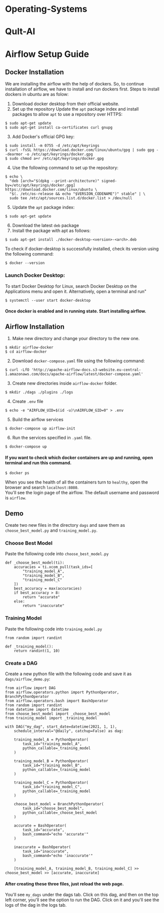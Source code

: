 # Operating-Systems




# Qult-AI

# Airflow Setup Guide

## Docker Installation
We are installing the airflow with the help of dockers. So, to continue installation of airflow, we have to install and run dockers first. Steps to install dockers in ubuntu are as folow:

1. Download docker desktop from their official website.
2. Set up the repository
Update the `apt` package index and install packages to allow `apt` to use a repository over HTTPS:
```
$ sudo apt-get update
$ sudo apt-get install ca-certificates curl gnupg
```
3. Add Docker's official GPG key:
```
$ sudo install -m 0755 -d /etc/apt/keyrings
$ curl -fsSL https://download.docker.com/linux/ubuntu/gpg | sudo gpg --dearmor -o /etc/apt/keyrings/docker.gpg
$ sudo chmod a+r /etc/apt/keyrings/docker.gpg
```
4. Use the following command to set up the repository:
```
$ echo \
  "deb [arch="$(dpkg --print-architecture)" signed-by=/etc/apt/keyrings/docker.gpg] https://download.docker.com/linux/ubuntu \
  "$(. /etc/os-release && echo "$VERSION_CODENAME")" stable" | \
  sudo tee /etc/apt/sources.list.d/docker.list > /dev/null
```
5. Update the `apt` package index:
```
$ sudo apt-get update
```
6. Download the latest `deb` package
7. Install the package with apt as follows:
```
$ sudo apt-get install ./docker-desktop-<version>-<arch>.deb
```

To check if docker-desktop is successfully installed, check its version using the following command:
```
$ docker --version
```
### Launch Docker Desktop:
To start Docker Desktop for Linux, search Docker Desktop on the Applications menu and open it. Alternatively, open a terminal and run"
```
$ systemctl --user start docker-desktop
```

#### Once docker is enabled and in running state. Start installing airflow.


## Airflow Installation
1. Make new directory and change your directory to the new one.
```
$ mkdir airflow-docker
$ cd airflow-docker
```
2. Download `docker-compose.yaml` file using the following command:
```
$ curl -LfO 'http://apache-airflow-docs.s3-website.eu-central-1.amazonaws.com/docs/apache-airflow/latest/docker-compose.yaml'
```
3. Create new directories inside `airflow-docker` folder.
```
$ mkdir ./dags ./plugins ./logs
```
4. Create `.env` file
```
$ echo -e "AIRFLOW_UID=$(id -u)\nAIRFLOW_GID=0" > .env
```
5. Build the airflow services
```
$ docker-compose up airflow-init
```
6. Run the services specified in `.yaml` file.
```
$ docker-compose up
```

#### If you want to check which docker containers are up and running, open terminal and run this command.
```
$ docker ps
```

When you see the health of all the containers turn to `healthy`, open the browser and search `localhost:8080`. <br>
You'll see the login page of the airflow. The default username and password is `airflow`.


## Demo

Create two new files in the directory `dags` and save them as `choose_best_model.py` and `training_model.py`.
### Choose Best Model
Paste the following code into `choose_best_model.py`
```
def _choose_best_model(ti):
    accuracies = ti.xcom_pull(task_ids=[
        "training_model_A",
        "training_model_B",
        "training_model_C"
    ])
    best_accuracy = max(accuracies)
    if best_accuracy > 8:
        return "accurate"
    else:
        return "inaccurate"
```
### Training Model
Paste the following code into `training_model.py`
```
from random import randint

def _training_model():
    return randint(1, 10)
```
### Create a DAG
Create a new python file with the following code and save it as `dags/airflow_demo.py`:
```
from airflow import DAG
from airflow.operators.python import PythonOperator, BranchPythonOperator
from airflow.operators.bash import BashOperator
from random import randint
from datetime import datetime
from choose_best_model import _choose_best_model
from training_model import _training_model

with DAG("my_dag", start_date=datetime(2021, 1, 1), 
    schedule_interval="@daily", catchup=False) as dag:

    training_model_A = PythonOperator(
        task_id="training_model_A",
        python_callable=_training_model
    )

    training_model_B = PythonOperator(
        task_id="training_model_B",
        python_callable=_training_model
    )

    training_model_C = PythonOperator(
        task_id="training_model_C",
        python_callable=_training_model
    )
    
    choose_best_model = BranchPythonOperator(
        task_id="choose_best_model",
        python_callable=_choose_best_model
    )

    accurate = BashOperator(
        task_id="accurate",
        bash_command="echo 'accurate'"
    )

    inaccurate = BashOperator(
        task_id="inaccurate",
        bash_command="echo 'inaccurate'"
    )

    [training_model_A, training_model_B, training_model_C] >> choose_best_model >> [accurate, inaccurate]
```
#### After creating these three files, just reload the web page.
You'll see `my_dags` under the dags tab. Click on this dag, and then on the top left corner, you'll see the option to run the DAG. Click on it and you'll see the logs of the dag in the logs tab.
